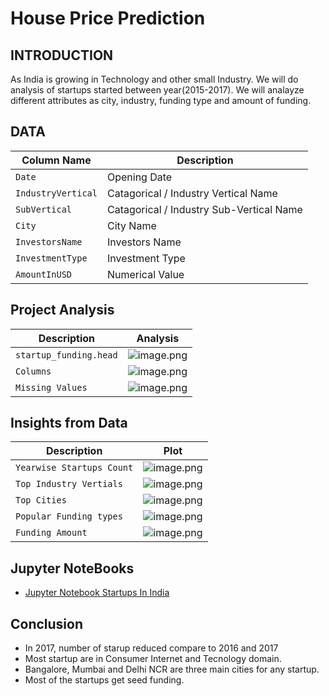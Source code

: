 # House Price Prediction

## INTRODUCTION
As India is growing in Technology and other small Industry. We will do analysis of startups started between year(2015-2017).
We will analayze different attributes as city, industry, funding type and amount of funding.

## DATA
| Column Name | Description |
| --- | --- |
| `Date` | Opening Date|
| `IndustryVertical` | Catagorical / Industry Vertical Name|
|`SubVertical`| Catagorical / Industry Sub-Vertical Name|
|`City`| City Name |
|`InvestorsName`| Investors Name |
|`InvestmentType`|  Investment Type|
|`AmountInUSD`| Numerical Value |

## Project Analysis
| Description | Analysis |
| --- | --- |
| `startup_funding.head` | ![image.png](images/Startup_head.PNG)
| `Columns` | ![image.png](images/Startup_columns.PNG)
| `Missing Values` | ![image.png](images/Startup_isnull.PNG)

## Insights from Data
| Description | Plot |
| --- | --- |
|`Yearwise Startups Count`| ![image.png](images/Startup_plot_1.PNG)|
|`Top Industry Vertials`| ![image.png](images/Startup_plot_2.PNG)|
|`Top Cities`| ![image.png](images/Startup_plot_2.PNG)|
|`Popular Funding types`| ![image.png](images/Startup_plot_2.PNG)|
|`Funding Amount`| ![image.png](images/Startup_plot_2.PNG)|

## Jupyter NoteBooks
* [Jupyter Notebook Startups In India](./EDA-StartupFunding.ipynb)

## Conclusion
* In 2017, number of starup reduced compare to 2016 and 2017
* Most startup are in Consumer Internet and Tecnology domain.
* Bangalore, Mumbai and Delhi NCR are three main cities for any startup.
* Most of the startups get seed funding.
